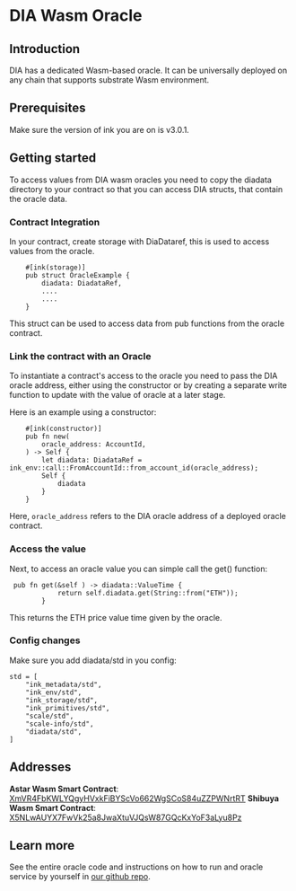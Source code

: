 # DIA Wasm Oracle
## Introduction
DIA has a dedicated Wasm-based oracle. It can be universally deployed on any chain that supports substrate Wasm environment.

## Prerequisites
Make sure the version of ink you are on is v3.0.1.

## Getting started
To access values from DIA wasm oracles you need to copy the diadata directory to your contract so that you can access DIA structs, that contain the oracle data.

### Contract Integration
In your contract, create storage with DiaDataref, this is used to access values from the oracle.

```
    #[ink(storage)]
    pub struct OracleExample {
        diadata: DiadataRef,
        ....
        ....
    }
```

This struct can be used to access data from pub functions from the oracle contract.

### Link the contract with an Oracle
To instantiate a contract's access to the oracle you need to pass the DIA oracle address, either using the constructor or by creating a separate write function to update with the value of oracle at a later stage.

Here is an example using a constructor:

```
    #[ink(constructor)]
    pub fn new(
        oracle_address: AccountId, 
    ) -> Self {
        let diadata: DiadataRef = ink_env::call::FromAccountId::from_account_id(oracle_address);  
        Self {
            diadata
        }
    }
```

Here, `oracle_address` refers to the DIA oracle address of a deployed oracle contract.

### Access the value
Next, to access an oracle value you can simple call the get() function:

```
 pub fn get(&self ) -> diadata::ValueTime {
            return self.diadata.get(String::from("ETH"));
        }
```

This returns the ETH price value time given by the oracle.

### Config changes

Make sure you add diadata/std in you config:

```
std = [
    "ink_metadata/std",
    "ink_env/std",
    "ink_storage/std",
    "ink_primitives/std",
    "scale/std",
    "scale-info/std",
    "diadata/std",
]
```

## Addresses
**Astar Wasm Smart Contract**: [XmVR4FbKWLYQgyHVxkFiBYScVo662WgSCoS84uZZPWNrtRT](https://shiden.subscan.io/account/XmVR4FbKWLYQgyHVxkFiBYScVo662WgSCoS84uZZPWNrtRT)
**Shibuya Wasm Smart Contract**: [X5NLwAUYX7FwVk25a8JwaXtuVJQsW87GQcKxYoF3aLyu8Pz](https://shibuya.subscan.io/account/X5NLwAUYX7FwVk25a8JwaXtuVJQsW87GQcKxYoF3aLyu8Pz)

## Learn more
See the entire oracle code and instructions on how to run and oracle service by yourself in [our github repo](https://github.com/diadata-org/dia-wasm-oracle).